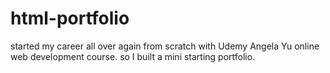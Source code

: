 # html-portfolio
started my career all over again from scratch with Udemy Angela Yu online web development course. so I built a mini starting portfolio.
